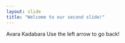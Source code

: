 ```yaml
---
layout: slide
title: "Welcome to our second slide!"
---
```

Avara Kadabara
Use the left arrow to go back!
